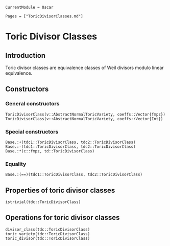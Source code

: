 ```@meta
CurrentModule = Oscar
```

```@contents
Pages = ["ToricDivisorClasses.md"]
```


# Toric Divisor Classes

## Introduction

Toric divisor classes are equivalence classes of Weil divisors modulo linear equivalence.


## Constructors

### General constructors

```@docs
ToricDivisorClass(v::AbstractNormalToricVariety, coeffs::Vector{fmpz})
ToricDivisorClass(v::AbstractNormalToricVariety, coeffs::Vector{Int})
```

### Special constructors

```@docs
Base.:+(tdc1::ToricDivisorClass, tdc2::ToricDivisorClass)
Base.:-(tdc1::ToricDivisorClass, tdc2::ToricDivisorClass)
Base.:*(c::fmpz, td::ToricDivisorClass)
```

### Equality

```@docs
Base.:(==)(tdc1::ToricDivisorClass, tdc2::ToricDivisorClass)
```


## Properties of toric divisor classes

```@docs
istrivial(tdc::ToricDivisorClass)
```


## Operations for toric divisor classes

```@docs
divisor_class(tdc::ToricDivisorClass)
toric_variety(tdc::ToricDivisorClass)
toric_divisor(tdc::ToricDivisorClass)
```
